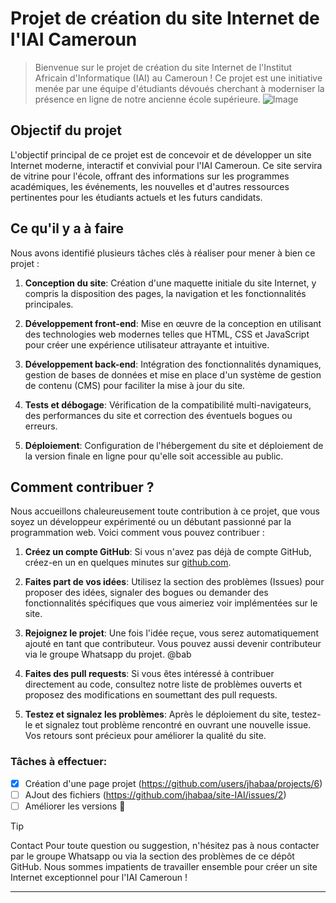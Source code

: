 # Projet de création du site Internet de l'IAI Cameroun

> Bienvenue sur le projet de création du site Internet de l'Institut Africain d'Informatique (IAI) au Cameroun ! Ce projet est une initiative menée par une équipe d'étudiants dévoués cherchant à moderniser la présence en ligne de notre ancienne école supérieure.
> ![Image](https://github.com/users/jhabaa/projects/6/assets/78347379/900792b9-41bf-45c7-87c6-f19f1acd7cab)

## Objectif du projet

L'objectif principal de ce projet est de concevoir et de développer un site Internet moderne, interactif et convivial pour l'IAI Cameroun. Ce site servira de vitrine pour l'école, offrant des informations sur les programmes académiques, les événements, les nouvelles et d'autres ressources pertinentes pour les étudiants actuels et les futurs candidats.

## Ce qu'il y a à faire

Nous avons identifié plusieurs tâches clés à réaliser pour mener à bien ce projet :

1. **Conception du site**: Création d'une maquette initiale du site Internet, y compris la disposition des pages, la navigation et les fonctionnalités principales.
  
2. **Développement front-end**: Mise en œuvre de la conception en utilisant des technologies web modernes telles que HTML, CSS et JavaScript pour créer une expérience utilisateur attrayante et intuitive.
  
3. **Développement back-end**: Intégration des fonctionnalités dynamiques, gestion de bases de données et mise en place d'un système de gestion de contenu (CMS) pour faciliter la mise à jour du site.
  
4. **Tests et débogage**: Vérification de la compatibilité multi-navigateurs, des performances du site et correction des éventuels bogues ou erreurs.
  
5. **Déploiement**: Configuration de l'hébergement du site et déploiement de la version finale en ligne pour qu'elle soit accessible au public.

## Comment contribuer ?

Nous accueillons chaleureusement toute contribution à ce projet, que vous soyez un développeur expérimenté ou un débutant passionné par la programmation web. Voici comment vous pouvez contribuer :

1. **Créez un compte GitHub**: Si vous n'avez pas déjà de compte GitHub, créez-en un en quelques minutes sur [github.com](https://github.com/).
  
2. **Faites part de vos idées**: Utilisez la section des problèmes (Issues) pour proposer des idées, signaler des bogues ou demander des fonctionnalités spécifiques que vous aimeriez voir implémentées sur le site.

3. **Rejoignez le projet**: Une fois l'idée reçue, vous serez automatiquement ajouté en tant que contributeur. Vous pouvez aussi devenir contributeur via le groupe Whatsapp du projet. @bab
  
4. **Faites des pull requests**: Si vous êtes intéressé à contribuer directement au code, consultez notre liste de problèmes ouverts et proposez des modifications en soumettant des pull requests.

5. **Testez et signalez les problèmes**: Après le déploiement du site, testez-le et signalez tout problème rencontré en ouvrant une nouvelle issue. Vos retours sont précieux pour améliorer la qualité du site.

### Tâches à effectuer:
- [x] Création d'une page projet (https://github.com/users/jhabaa/projects/6)
- [ ] AJout des fichiers (https://github.com/jhabaa/site-IAI/issues/2)
- [ ] Améliorer les versions  :tada:

> [!TIP]
> Contact
> Pour toute question ou suggestion, n'hésitez pas à nous contacter par le groupe Whatsapp ou via la section des problèmes de ce dépôt GitHub.
> Nous sommes impatients de travailler ensemble pour créer un site Internet exceptionnel pour l'IAI Cameroun !

--- 

